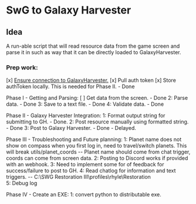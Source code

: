 # SwG to Galaxy Harvester

## Idea

A run-able script that will read resource data from the game screen and parse it in such as way that it can be directly loaded to GalaxyHarvester.  

### Prep work:

 [x] [Ensure connection to GalaxyHarvester.](https://github.com/pwillworth/galaxyharvester/wiki/Web-Services)
 [x] Pull auth token
 [x] Store authToken locally. This is needed for Phase II. - Done
	
Phase I - Getting and Parsing:
	[ ] Get data from the screen. - Done
	2: Parse data. - Done
    3: Save to a text file. - Done
	4: Validate data. - Done

Phase II - Galaxy Harvester Integration:
	1: Format output string for submitting to GH. - Done.
    2: Post resource manually using formatted string. - Done
	3: Post to Galaxy Harvester. - Done - Delayed.

Phase III - Troubleshooting and Future planning:
    1: Planet name does not show on compass when you first log in, need to travel/switch planets. This will break utils/planet_coords
    -- Planet name should come from chat trigger, coords can come from screen data.
    2: Posting to Discord works if provided with an webhook.
    3: Need to implement some for of feedback for success/failure to post to GH.
    4: Read chatlog for information and text triggers. 
    -- C:\SWG Restoration III\profiles\rhyle\Restoration\
    5: Debug log

Phase IV - Create an EXE:
    1: convert python to distributable exe.
